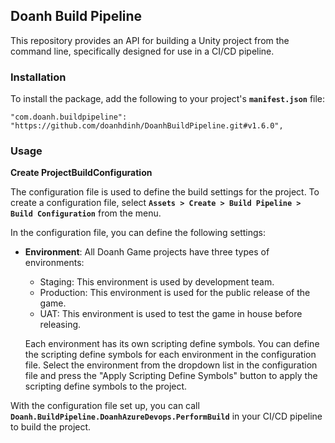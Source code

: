## **Doanh Build Pipeline**

This repository provides an API for building a Unity project from the command line, specifically designed for use in a CI/CD pipeline.

### **Installation**

To install the package, add the following to your project's **`manifest.json`** file:

```
"com.doanh.buildpipeline": "https://github.com/doanhdinh/DoanhBuildPipeline.git#v1.6.0",

```

### **Usage**

**Create ProjectBuildConfiguration**

The configuration file is used to define the build settings for the project. To create a configuration file, select **`Assets > Create > Build Pipeline > Build Configuration`** from the menu.

In the configuration file, you can define the following settings:

- **Environment**: All Doanh Game projects have three types of environments:
  - Staging: This environment is used by development team.
  - Production: This environment is used for the public release of the game.
  - UAT: This environment is used to test the game in house before releasing.

  Each environment has its own scripting define symbols. You can define the scripting define symbols for each environment in the configuration file. Select the environment from the dropdown list in the configuration file and press the "Apply Scripting Define Symbols" button to apply the scripting define symbols to the project.


With the configuration file set up, you can call **`Doanh.BuildPipeline.DoanhAzureDevops.PerformBuild`** in your CI/CD pipeline to build the project.
